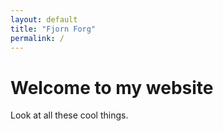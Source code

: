```yaml
---
layout: default
title: "Fjorn Forg"
permalink: /
---
```


# Welcome to my website

Look at all these cool things.

